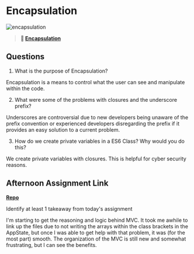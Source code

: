 # Encapsulation

![encapsulation](https://bcw.blob.core.windows.net/public/img/journals/5838157482080222)

> **📖 [Encapsulation](https://codeworksacademy.com/fs-student-guide/resources/wk3/02-Encapsulation)**

## Questions

1. What is the purpose of Encapsulation?

Encapsulation is a means to control what the user can see and manipulate within the code. 

2. What were some of the problems with closures and the underscore prefix?

Underscores are controversial due to new developers being unaware of the prefix convention or experienced developers disregarding the prefix if it provides an easy solution to a current problem.  

3. How do we create private variables in a ES6 Class? Why would you do this?

We create private variables with closures. This is helpful for cyber security reasons. 

## Afternoon Assignment Link

**[Repo](https://github.com/Max-Ball/VendrLab)**

Identify at least 1 takeaway from today's assignment

I'm starting to get the reasoning and logic behind MVC. It took me awhile to link up the files due to not writing the arrays within the class brackets in the AppState, but once I was able to get help with that problem, it was (for the most part) smooth. The organization of the MVC is still new and somewhat frustrating, but I can see the benefits. 
